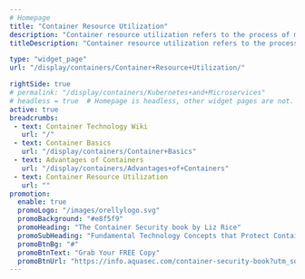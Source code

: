 ```yaml
---
# Homepage
title: "Container Resource Utilization"
description: "Container resource utilization refers to the process of making the most of the computing resources like CPU and memory, available in order to achieve the best container performance. This page gathers resources about how to manage resources to get the optimal container performance."
titleDescription: "Container resource utilization refers to the process of making the most of the computing resources like CPU and memory, available in order to achieve the best <a href='/display/containers/Container+Performance'>container performance</a>. This page gathers resources about how to manage resources to get the optimal container performance." 

type: "widget_page"
url: "/display/containers/Container+Resource+Utilization/" 

rightSide: true 
# permalink: "/display/containers/Kubernetes+and+Microservices"
# headless = true  # Homepage is headless, other widget pages are not.
active: true
breadcrumbs:
 - text: Container Technology Wiki
   url: "/"
 - text: Container Basics
   url: "/display/containers/Container+Basics"
 - text: Advantages of Containers
   url: "/display/containers/Advantages+of+Containers"
 - text: Container Resource Utilization
   url: ""
promotion:
  enable: true
  promoLogo: "/images/orellylogo.svg"
  promoBackground: "#e8f5f9"
  promoHeading: "The Container Security book by Liz Rice"
  promoSubHeading: "Fundamental Technology Concepts that Protect Containerized Applications"
  promoBtnBg: "#"
  promoBtnText: "Grab Your FREE Copy"
  promoBtnUrl: "https://info.aquasec.com/container-security-book?utm_source=wiki"
---
```


